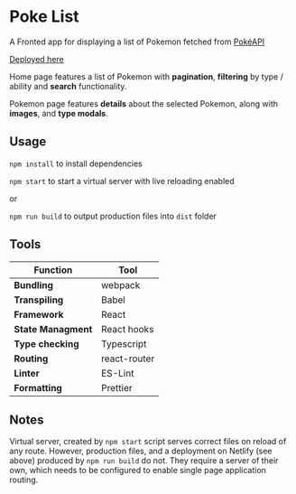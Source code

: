 # Poke List

A Fronted app for displaying a list of Pokemon fetched from [PokéAPI](https://pokeapi.co/)

[Deployed here](https://filibit-poke-list.netlify.app/)

Home page features a list of Pokemon with **pagination**, **filtering** by type / ability and **search** functionality.

Pokemon page features **details** about the selected Pokemon, along with **images**, and **type modals**.

## Usage
`npm install` to install dependencies

`npm start` to start a virtual server with live reloading enabled

or

`npm run build` to output production files into `dist` folder

## Tools
| Function            | Tool         |
| ------------------- | ------------ |
| **Bundling**        | webpack      |
| **Transpiling**     | Babel        |
| **Framework**       | React        |
| **State Managment** | React hooks  |
| **Type checking**   | Typescript   |
| **Routing**         | react-router |
| **Linter**          | ES-Lint      |
| **Formatting**      | Prettier     |

## Notes
Virtual server, created by `npm start` script serves correct files on reload of any route. However, production files, and a deployment on Netlify (see above) produced by `npm run build` do not. They require a server of their own, which needs to be configured to enable single page application routing.

